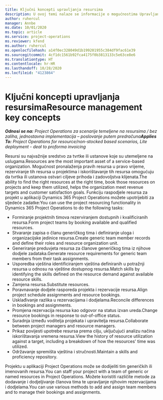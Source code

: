 ```yaml
---
title: Ključni koncepti upravljanja resursima
description: U ovoj temi nalaze se informacije o mogućnostima Upravljanja resursima u aplikaciji Microsoft Dynamics Project Operations.
author: ruhercul
manager: Annbe
ms.date: 10/01/2020
ms.topic: article
ms.service: project-operations
ms.reviewer: kfend
ms.author: ruhercul
ms.openlocfilehash: a14f0ec328049d1b199201955c384df9fac61e39
ms.sourcegitcommit: 4cf1dc1561b92fca4175f0b3813133c5e63ce8e6
ms.translationtype: HT
ms.contentlocale: hr-HR
ms.lasthandoff: 10/28/2020
ms.locfileid: "4123864"
---
```

# <a name="resource-management-key-concepts"></a><span data-ttu-id="758f7-103">Ključni koncepti upravljanja resursima</span><span class="sxs-lookup"><span data-stu-id="758f7-103">Resource management key concepts</span></span>

<span data-ttu-id="758f7-104">_**Odnosi se na:** Project Operations za scenarije temeljene na resursima / bez zaliha, jednostavna implementacija – poslovanje putem predračuna_</span><span class="sxs-lookup"><span data-stu-id="758f7-104">_**Applies To:** Project Operations for resource/non-stocked based scenarios, Lite deployment - deal to proforma invoicing_</span></span>

<span data-ttu-id="758f7-105">Resursi su najvažnije sredstvo za tvrtke ili ustanove koje su utemeljene na uslugama.</span><span class="sxs-lookup"><span data-stu-id="758f7-105">Resources are the most important asset of a service-based organization.</span></span> <span data-ttu-id="758f7-106">Mogućnost pronalaženja pravih resursa u pravo vrijeme, rezerviranje tih resursa u projektima i iskorištavanje tih resursa omogućuju da tvrtka ili ustanova ostvari ciljeve prihoda i zadovoljstva klijenata.</span><span class="sxs-lookup"><span data-stu-id="758f7-106">The ability to find the right resources at the right time, book those resources on projects and keep them utilized, helps the organization meet revenue targets and customer satisfaction goals.</span></span> <span data-ttu-id="758f7-107">Funkciju raspodjele resursa za projekt u aplikaciji Dynamics 365 Project Operations možete upotrijebiti za sljedeće zadatke:</span><span class="sxs-lookup"><span data-stu-id="758f7-107">You can use the project resourcing functionality in Dynamics 365 Project Operations to do the following tasks:</span></span>

- <span data-ttu-id="758f7-108">Formiranje projektnih timova rezerviranjem dostupnih i kvalificiranih resursa.</span><span class="sxs-lookup"><span data-stu-id="758f7-108">Form project teams by booking available and qualified resources.</span></span>
- <span data-ttu-id="758f7-109">Stvaranje zapisa o članu generičkog tima i definiranje uloga i organizacijske jedinice resursa.</span><span class="sxs-lookup"><span data-stu-id="758f7-109">Create generic team member records and define their roles and resource organization unit.</span></span>
- <span data-ttu-id="758f7-110">Generiranje preduvjeta resursa za članove generičkog tima iz njihove dodjele zadataka.</span><span class="sxs-lookup"><span data-stu-id="758f7-110">Generate resource requirements for generic team members from their task assignments.</span></span>
- <span data-ttu-id="758f7-111">Usporedba vještina identificiranjem vještina definiranih u potražnji resursa u odnosu na vještine dostupnog resursa.</span><span class="sxs-lookup"><span data-stu-id="758f7-111">Match skills by identifying the skills defined on the resource demand against available resource skills.</span></span>
- <span data-ttu-id="758f7-112">Zamjena resursa.</span><span class="sxs-lookup"><span data-stu-id="758f7-112">Substitute resources.</span></span>
- <span data-ttu-id="758f7-113">Poravnavanje dodjele rasporeda projekta i rezervacije resursa.</span><span class="sxs-lookup"><span data-stu-id="758f7-113">Align project schedule assignments and resource bookings.</span></span>
- <span data-ttu-id="758f7-114">Usklađivanje razlika u rezervacijama i dodjelama.</span><span class="sxs-lookup"><span data-stu-id="758f7-114">Reconcile differences in bookings and assignments.</span></span>
- <span data-ttu-id="758f7-115">Promjena rezervacija resursa kao odgovor na status izvan ureda.</span><span class="sxs-lookup"><span data-stu-id="758f7-115">Change resource bookings in response to out-of-office status.</span></span>
- <span data-ttu-id="758f7-116">Suradnja između voditelja projekata i upravitelja resursa.</span><span class="sxs-lookup"><span data-stu-id="758f7-116">Collaborate between project managers and resource managers.</span></span>
- <span data-ttu-id="758f7-117">Prikaz povijesti upotrebe resursa prema cilju, uključujući analizu načina iskorištavanja vremena resursa.</span><span class="sxs-lookup"><span data-stu-id="758f7-117">View the history of resource utilization against a target, including a breakdown of how the resources' time was utilized.</span></span>
- <span data-ttu-id="758f7-118">Održavanje spremišta vještina i stručnosti.</span><span class="sxs-lookup"><span data-stu-id="758f7-118">Maintain a skills and proficiency repository.</span></span>


<span data-ttu-id="758f7-119">Projektu u aplikaciji Project Operations može se dodijeliti tim generičkih ili imenovanih resursa.</span><span class="sxs-lookup"><span data-stu-id="758f7-119">You can staff your project with a team of generic or named resources in Project Operations.</span></span> <span data-ttu-id="758f7-120">Možete koristiti različite metode za dodavanje i dodjeljivanje članova tima te upravljanje njihovim rezervacijama i dodjelama.</span><span class="sxs-lookup"><span data-stu-id="758f7-120">You can use various methods to add and assign team members and to manage their bookings and assignments.</span></span> 
